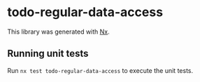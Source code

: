 # todo-regular-data-access

This library was generated with [Nx](https://nx.dev).

## Running unit tests

Run `nx test todo-regular-data-access` to execute the unit tests.
